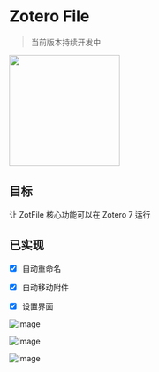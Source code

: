 # Zotero File

> 当前版本持续开发中

<img src="https://github.com/MuiseDestiny/zotero-file/assets/51939531/b4704f31-3d05-4dd6-87dd-02664e381917" width="200px"/>

## 目标

让 ZotFile 核心功能可以在 Zotero 7 运行

## 已实现

- [x] 自动重命名
- [x] 自动移动附件
- [x] 设置界面


![image](https://github.com/MuiseDestiny/zotero-file/assets/51939531/3c0dba64-0b78-40b5-aba1-d4bdf494a70f)

![image](https://github.com/MuiseDestiny/zotero-file/assets/51939531/03018858-5f38-44ca-b5dc-0024d6d96143)

![image](https://github.com/MuiseDestiny/zotero-file/assets/51939531/644550cb-0f0d-4f8b-8dc1-4235e896ccc0)

